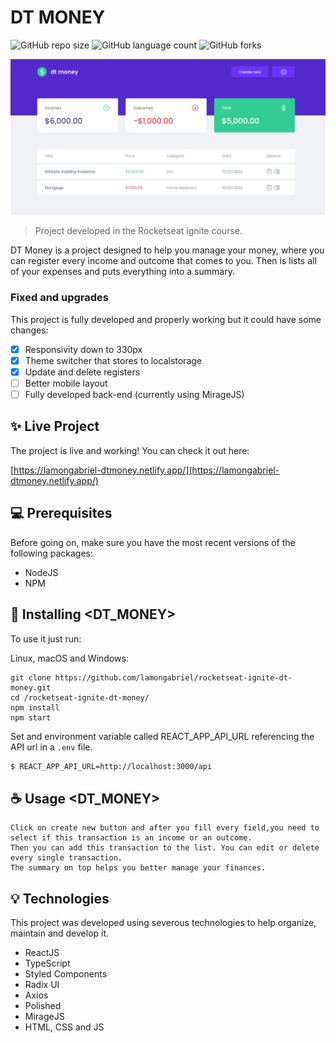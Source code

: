 # DT MONEY

![GitHub repo size](https://img.shields.io/github/repo-size/lamongabriel/rocketseat-ignite-dt-money?style=for-the-badge)
![GitHub language count](https://img.shields.io/github/languages/count/lamongabriel/rocketseat-ignite-dt-money?style=for-the-badge)
![GitHub forks](https://img.shields.io/github/forks/lamongabriel/rocketseat-ignite-dt-money?style=for-the-badge)

<img src="./dtMoney.png" alt="Dtmoney">

> Project developed in the Rocketseat ignite course.

DT Money is a project designed to help you manage your money, where you can register every income and outcome that comes to you. Then is lists all of your expenses and puts everything into a summary.

### Fixed and upgrades

This project is fully developed and properly working but it could have some changes:

- [x] Responsivity down to 330px
- [x] Theme switcher that stores to localstorage
- [x] Update and delete registers
- [ ] Better mobile layout
- [ ] Fully developed back-end (currently using MirageJS)

## ✨ Live Project

The project is live and working! You can check it out here:

[https://lamongabriel-dtmoney.netlify.app/](https://lamongabriel-dtmoney.netlify.app/)

## 💻 Prerequisites

Before going on, make sure you have the most recent versions of the following packages:

- NodeJS
- NPM

## 🚀 Installing <DT_MONEY>

To use it just run:

Linux, macOS and Windows:

```
git clone https://github.com/lamongabriel/rocketseat-ignite-dt-money.git
cd /rocketseat-ignite-dt-money/
npm install
npm start
```

Set and environment variable called REACT_APP_API_URL referencing the API url in a ```.env``` file.

```bash
$ REACT_APP_API_URL=http://localhost:3000/api
```


## ☕ Usage <DT_MONEY>

```
Click on create new button and after you fill every field,you need to select if this transaction is an income or an outcome.
Then you can add this transaction to the list. You can edit or delete every single transaction.
The summary on top helps you better manage your finances.
```

## 💡 Technologies

This project was developed using severous technologies to help organize, maintain and develop it.

- ReactJS
- TypeScript
- Styled Components
- Radix UI
- Axios
- Polished
- MirageJS
- HTML, CSS and JS
